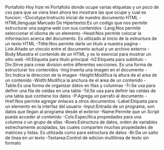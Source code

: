 Portafolio
Hoy hize mi Portafolio donde ocupe varias etiquetas y un poco de css para que se viera bien ahora les mostrare las que ocupe y cual es funcion:
-!Docotype:Instructo inicial de nuestro documento HTML -HTML(lenguaje Marcado De Hipertexto):Es un codigo que nos permite extructurar una pagina web con sus contenidos -Lang:Nos permite seleccionar el idioma de un elemento -Head:Nos permite colocar la informacion acerca del documento. Es utilizado al inicio de la estructura de un texto HTML -Tittle:Nos permite darle un titulo a nuestra pagina -Link:Añade un vinculo entre el documento actual y un archivo externo -Body:Muestra el contenido de un HTML y es lo esencial para mostrar un sitio web -h1:Etiqueta para titulo principal -h2:Etiqueta para subtitulo -Div:Sirve para crear division entre diferentes secciones. Es una forma de estructurar los contenidos -Img:Inserta una imagen en el documento -Src:Indica la direccion de la imagen -Height:Modifica la altura de el area de un contenido -Width:Modifica la anchura de el area de un contenido -Table:Es una forma de organizar datos en filas y columnas -Tr:Se usa para definir una fila de celdas en una tabla -Td:Se usa para definir las celdas de una tabla que contiene los datos -P:Agrega un parrafo al documento -Href:Nos permite agregar enlaces a otros documentos -Label:Etiqueta para un elemento en la interfaz del usuario -Input:Entrada de un programa, son datos que llegan al programa desde el exterior -Name:Permite que un Script pueda acceder al contenido -Cols:Especifica propiedades para una columna o un grupo de ellas -Rows:Estructura de datos, orden de variables estrechamente acopladas, las cuales comparten muchas propiedades de matrices y listas. Es utilizada como para estructura de datos -Br:Da un salto de linea en un texto -Textarea:Control de edicion multilinea de texto sin formato
